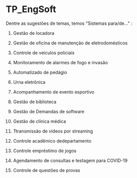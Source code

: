 # TP_EngSoft

Dentre as sugestões de temas, temos "Sistemas para/de..." :

1. Gestão de locadora

2. Gestão de oficina de manutenção de eletrodomésticos

3. Controle de veículos policiais

4. Monitoramento de alarmes de fogo e invasão

5. Automatizado de pedágio

6. Urna eletrônica

7. Acompanhamento de evento esportivo

8. Gestão de biblioteca

9. Gestão de Demandas de software

10. Gestão de clínica médica

11. Ttransmissão de vídeos por streaming

12. Controle acadêmico dedepartamento

13. Controle empréstimo de jogos

14. Agendamento de consultas e testagem para COVID-19

15. Controle de questões de provas
